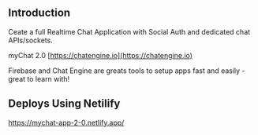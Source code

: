 ## Introduction

Ceate a full Realtime Chat Application with Social Auth and dedicated chat APIs/sockets.

myChat 2.0  [https://chatengine.io](https://chatengine.io)

Firebase and Chat Engine are greats tools to setup apps fast and easily - great to learn with!
 
 ## Deploys Using Netilify
 https://mychat-app-2-0.netlify.app/

